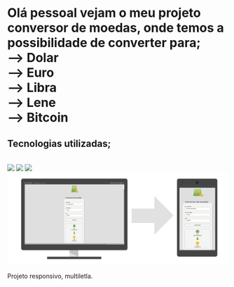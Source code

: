 <h1>Olá pessoal vejam o meu projeto conversor de moedas,
onde temos a possibilidade de converter para;
  <br>
--> Dolar
   <br>
--> Euro
   <br>
--> Libra
   <br>
--> Lene
   <br>
--> Bitcoin
   <br>
</h1>
<h2>Tecnologias utilizadas;</h2>
  <br>
  <img src="https://img.shields.io/badge/HTML5-E34F26?style=for-the-badge&logo=html5&logoColor=white"/>
<img src="https://img.shields.io/badge/CSS3-1572B6?style=for-the-badge&logo=css3&logoColor=white"/>
<img src="https://img.shields.io/badge/JavaScript-F7DF1E?style=for-the-badge&logo=javascript&logoColor=black"/>

<img src="https://github.com/leandrosilvabr/Projeto-conversor-de-moedas/blob/main/assets/projeto%20responsivo%20js.png?raw=true">
<br>
<p>Projeto responsivo, multiletla.</p>
